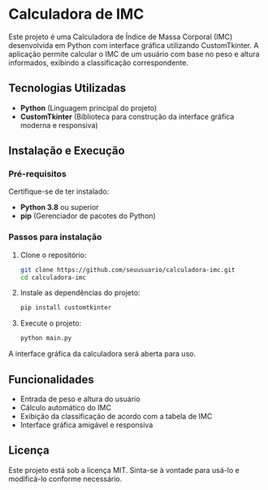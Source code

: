 # Calculadora de IMC

Este projeto é uma Calculadora de Índice de Massa Corporal (IMC) desenvolvida em Python com interface gráfica utilizando CustomTkinter. A aplicação permite calcular o IMC de um usuário com base no peso e altura informados, exibindo a classificação correspondente.

## Tecnologias Utilizadas

- **Python** (Linguagem principal do projeto)
- **CustomTkinter** (Biblioteca para construção da interface gráfica moderna e responsiva)

## Instalação e Execução

### Pré-requisitos

Certifique-se de ter instalado:
- **Python 3.8** ou superior
- **pip** (Gerenciador de pacotes do Python)

### Passos para instalação

1. Clone o repositório:
   ```sh
   git clone https://github.com/seuusuario/calculadora-imc.git
   cd calculadora-imc
   ```

2. Instale as dependências do projeto:
   ```sh
   pip install customtkinter
   ```

3. Execute o projeto:
   ```sh
   python main.py
   ```

A interface gráfica da calculadora será aberta para uso.

## Funcionalidades

- Entrada de peso e altura do usuário
- Cálculo automático do IMC
- Exibição da classificação de acordo com a tabela de IMC
- Interface gráfica amigável e responsiva

## Licença

Este projeto está sob a licença MIT. Sinta-se à vontade para usá-lo e modificá-lo conforme necessário.
